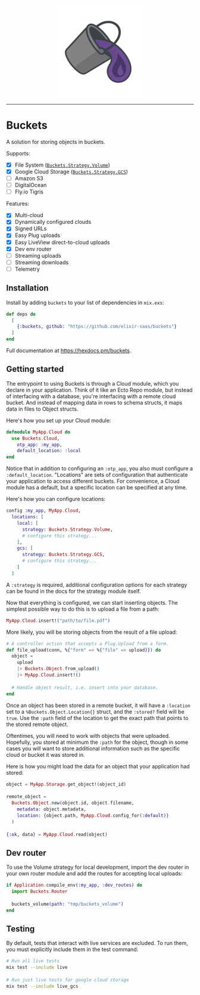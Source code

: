 <p align="center">
  <img src="priv/logo.png" height="250" />
</p>

---

# Buckets

A solution for storing objects in buckets.

Supports:

- [x] File System ([`Buckets.Strategy.Volume`](./lib/buckets/strategy/volume.ex))
- [x] Google Cloud Storage ([`Buckets.Strategy.GCS`](./lib/buckets/strategy/gcs.ex))
- [ ] Amazon S3
- [ ] DigitalOcean
- [ ] Fly.io Tigris

Features:

- [x] Multi-cloud
- [x] Dynamically configured clouds
- [x] Signed URLs
- [x] Easy Plug uploads
- [x] Easy LiveView direct-to-cloud uploads
- [x] Dev env router
- [ ] Streaming uploads
- [ ] Streaming downloads
- [ ] Telemetry

## Installation

Install by adding `buckets` to your list of dependencies in `mix.exs`:

```elixir
def deps do
  [
    {:buckets, github: "https://github.com/elixir-saas/buckets"}
  ]
end
```

Full documentation at <https://hexdocs.pm/buckets>.

## Getting started

The entrypoint to using Buckets is through a Cloud module, which you declare in
your application. Think of it like an Ecto Repo module, but instead of interfacing
with a database, you're interfacing with a remote cloud bucket. And instead of
mapping data in rows to schema structs, it maps data in files to Object structs.

Here's how you set up your Cloud module:

```elixir
defmodule MyApp.Cloud do
  use Buckets.Cloud,
    otp_app: :my_app,
    default_location: :local
end
```

Notice that in addition to configuring an `:otp_app`, you also must configure a
`:default_location`. "Locations" are sets of configuration that authenticate your
application to access different buckets. For convenience, a Cloud module has a
default, but a specific location can be specified at any time.

Here's how you can configure locations:

```elixir
config :my_app, MyApp.Cloud,
  locations: [
    local: [
      strategy: Buckets.Strategy.Volume,
      # configure this strategy...
    ],
    gcs: [
      strategy: Buckets.Strategy.GCS,
      # configure this strategy...
    ]
  ]
```

A `:strategy` is required, additional configuration options for each strategy can be
found in the docs for the strategy module itself.

Now that everything is configured, we can start inserting objects. The simplest possible
way to do this is to upload a file from a path:

```elixir
MyApp.Cloud.insert!("path/to/file.pdf")
```

More likely, you will be storing objects from the result of a file upload:

```elixir
# A controller action that accepts a Plug.Upload from a form.
def file_upload(conn, %{"form" => %{"file" => upload}}) do
  object =
    upload
    |> Buckets.Object.from_upload()
    |> MyApp.Cloud.insert!()

  # Handle object result, i.e. insert into your database.
end
```

Once an object has been stored in a remote bucket, it will have a `:location` set to a
`%Buckets.Object.Location{}` struct, and the `:stored?` field will be `true`. Use the `:path`
field of the location to get the exact path that points to the stored remote object.

Oftentimes, you will need to work with objects that were uploaded. Hopefully, you stored at
minimum the `:path` for the object, though in some cases you will want to store additional
information such as the specific cloud or bucket it was stored in.

Here is how you might load the data for an object that your application had stored:

```elixir
object = MyApp.Storage.get_object!(object_id)

remote_object =
  Buckets.Object.new(object.id, object.filename,
    metadata: object.metadata,
    location: {object.path, MyApp.Cloud.config_for(:default)}
  )

{:ok, data} = MyApp.Cloud.read(object)
```

## Dev router

To use the Volume strategy for local development, import the dev router in your own router
module and add the routes for accepting local uploads:

```elixir
if Application.compile_env(:my_app, :dev_routes) do
  import Buckets.Router

  buckets_volume(path: "tmp/buckets_volume")
end
```

## Testing

By default, tests that interact with live services are excluded. To run them,
you must explicitly include them in the test command:

```sh
# Run all live tests
mix test --include live

# Run just live tests for google cloud storage
mix test --include live_gcs
```
